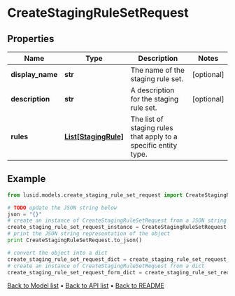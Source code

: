 # CreateStagingRuleSetRequest


## Properties
Name | Type | Description | Notes
------------ | ------------- | ------------- | -------------
**display_name** | **str** | The name of the staging rule set. | [optional] 
**description** | **str** | A description for the staging rule set. | [optional] 
**rules** | [**List[StagingRule]**](StagingRule.md) | The list of staging rules that apply to a specific entity type. | 

## Example

```python
from lusid.models.create_staging_rule_set_request import CreateStagingRuleSetRequest

# TODO update the JSON string below
json = "{}"
# create an instance of CreateStagingRuleSetRequest from a JSON string
create_staging_rule_set_request_instance = CreateStagingRuleSetRequest.from_json(json)
# print the JSON string representation of the object
print CreateStagingRuleSetRequest.to_json()

# convert the object into a dict
create_staging_rule_set_request_dict = create_staging_rule_set_request_instance.to_dict()
# create an instance of CreateStagingRuleSetRequest from a dict
create_staging_rule_set_request_form_dict = create_staging_rule_set_request.from_dict(create_staging_rule_set_request_dict)
```
[Back to Model list](../README.md#documentation-for-models) &#8226; [Back to API list](../README.md#documentation-for-api-endpoints) &#8226; [Back to README](../README.md)


